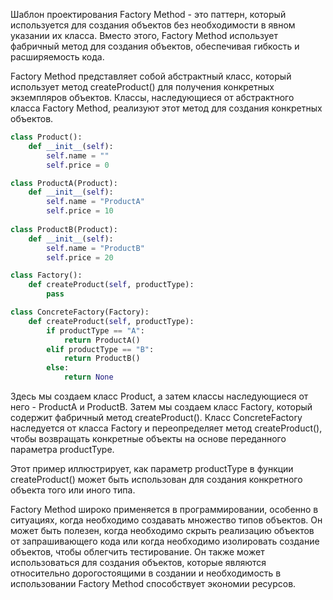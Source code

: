Шаблон проектирования Factory Method - это паттерн, который используется для создания объектов без необходимости в явном указании их класса. Вместо этого, Factory Method использует фабричный метод для создания объектов, обеспечивая гибкость и расширяемость кода.

Factory Method представляет собой абстрактный класс, который использует метод createProduct() для получения конкретных экземпляров объектов. Классы, наследующиеся от абстрактного класса Factory Method, реализуют этот метод для создания конкретных объектов.
```py
class Product():
    def __init__(self):
        self.name = ""
        self.price = 0

class ProductA(Product):
    def __init__(self):
        self.name = "ProductA"
        self.price = 10
 
class ProductB(Product):
    def __init__(self):
        self.name = "ProductB"
        self.price = 20

class Factory():
    def createProduct(self, productType):
        pass

class ConcreteFactory(Factory):
    def createProduct(self, productType):
        if productType == "A":
            return ProductA()
        elif productType == "B":
            return ProductB()
        else:
            return None
```

Здесь мы создаем класс Product, а затем классы наследующиеся от него - ProductA и ProductB. Затем мы создаем класс Factory, который содержит фабричный метод createProduct(). Класс ConcreteFactory наследуется от класса Factory и переопределяет метод createProduct(), чтобы возвращать конкретные объекты на основе переданного параметра productType.

Этот пример иллюстрирует, как параметр productType в функции createProduct() может быть использован для создания конкретного объекта того или иного типа.

Factory Method широко применяется в программировании, особенно в ситуациях, когда необходимо создавать множество типов объектов. Он может быть полезен, когда необходимо скрыть реализацию объектов от запрашивающего кода или когда необходимо изолировать создание объектов, чтобы облегчить тестирование. Он также может использоваться для создания объектов, которые являются относительно дорогостоящими в создании и необходимость в использовании Factory Method способствует экономии ресурсов.